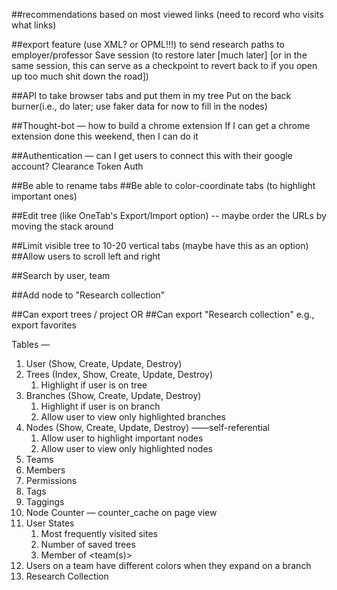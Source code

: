 ##recommendations based on most viewed links (need to record who visits what links)

##export feature (use XML? or OPML!!!) to send research paths to employer/professor
	Save session (to restore later [much later] [or in the same session, this can serve as a checkpoint to revert back to if you open up too much shit down the road])

##API to take browser tabs and put them in my tree
	Put on the back burner(i.e., do later; use faker data for now to fill in the nodes)

##Thought-bot — how to build a chrome extension
	If I can get a chrome extension done this weekend, then I can do it

##Authentication — can I get users to connect this with their google account?
	Clearance
	Token Auth

##Be able to rename tabs
##Be able to color-coordinate tabs (to highlight important ones)


##Edit tree (like OneTab's Export/Import option) -- maybe order the URLs by moving the stack around

##Limit visible tree to 10-20 vertical tabs (maybe have this as an option)
##Allow users to scroll left and right

##Search by user, team

##Add node to "Research collection"

##Can export trees / project
	OR
##Can export "Research collection" e.g., export favorites


Tables —
1. User (Show, Create, Update, Destroy)
2. Trees (Index, Show, Create, Update, Destroy)
    1. Highlight if user is on tree
3. Branches (Show, Create, Update, Destroy)
    1. Highlight if user is on branch
    2. Allow user to view only highlighted branches
4. Nodes (Show, Create, Update, Destroy) ——self-referential
    1. Allow user to highlight important nodes
    2. Allow user to view only highlighted nodes
5. Teams
6. Members
7. Permissions
8. Tags
9. Taggings
10. Node Counter — counter_cache on page view
11. User States
    1. Most frequently visited sites
    2. Number of saved trees
    3. Member of <team(s)>
12. Users on a team have different colors when they expand on a branch
13. Research Collection
